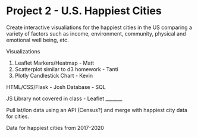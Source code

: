 # Project 2 - U.S. Happiest Cities

Create interactive visualiations for the happiest cities in the US comparing a variety of factors such as income, environment, community, physical and emotional well being, etc.

Visualizations
1. Leaflet Markers/Heatmap - Matt
2. Scatterplot similar to d3 homework - Tanti
3. Plotly Candlestick Chart - Kevin

HTML/CSS/Flask - Josh
Database - SQL 

JS Library not covered in class - Leaflet _______

Pull lat/lon data using an API (Census?) and merge with happiest city data for cities. 

Data for happiest cities from 2017-2020


